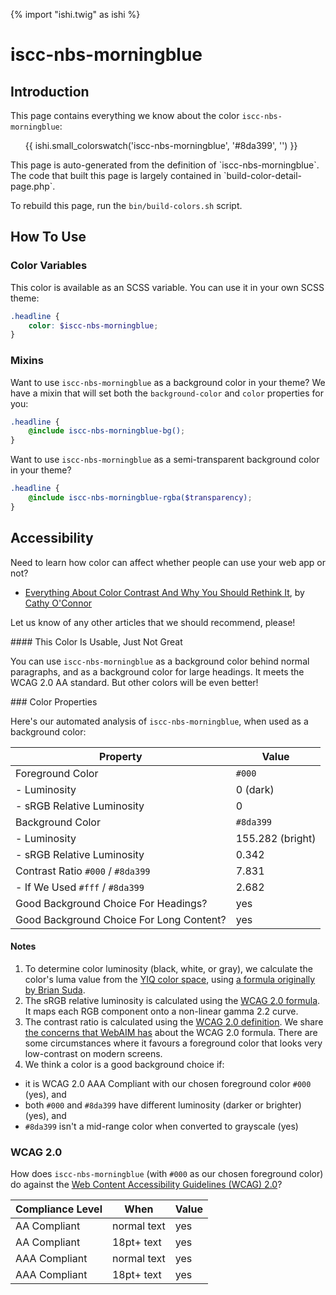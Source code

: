 {% import "ishi.twig" as ishi %}
# iscc-nbs-morningblue

## Introduction

This page contains everything we know about the color `iscc-nbs-morningblue`:

<div class="grid">
    <div class="cell">
        <div class="swatch">
            <ul>
                {{ ishi.small_colorswatch('iscc-nbs-morningblue', '#8da399', '') }}
            </ul>
        </div>
    </div>
</div>

<div class="callout callout--info" markdown="1">
This page is auto-generated from the definition of `iscc-nbs-morningblue`. The code that built this page is largely contained in `build-color-detail-page.php`.

To rebuild this page, run the `bin/build-colors.sh` script.
</div>

## How To Use

### Color Variables

This color is available as an SCSS variable. You can use it in your own SCSS theme:

```scss
.headline {
    color: $iscc-nbs-morningblue;
}
```

### Mixins

Want to use `iscc-nbs-morningblue` as a background color in your theme? We have a mixin that will set both the `background-color` and `color` properties for you:

```scss
.headline {
    @include iscc-nbs-morningblue-bg();
}
```

Want to use `iscc-nbs-morningblue` as a semi-transparent background color in your theme?

```scss
.headline {
    @include iscc-nbs-morningblue-rgba($transparency);
}
```

## Accessibility

Need to learn how color can affect whether people can use your web app or not?

* [Everything About Color Contrast And Why You Should Rethink It](https://www.smashingmagazine.com/2014/10/color-contrast-tips-and-tools-for-accessibility/), by [Cathy O'Connor](http://www.twitter.com/cagocon)

Let us know of any other articles that we should recommend, please!
<div class="callout callout--warning" markdown="1">
#### This Color Is Usable, Just Not Great

You can use `iscc-nbs-morningblue` as a background color behind normal paragraphs, and as a background color for large headings. It meets the WCAG 2.0 AA standard. But other colors will be even better!
</div>
### Color Properties

Here's our automated analysis of `iscc-nbs-morningblue`, when used as a background color:

Property | Value
---------|------
Foreground Color | `#000`
- Luminosity | 0 (dark)
- sRGB Relative Luminosity | 0
Background Color | `#8da399`
- Luminosity | 155.282 (bright)
- sRGB Relative Luminosity | 0.342
Contrast Ratio `#000` / `#8da399` | 7.831
- If We Used `#fff` / `#8da399` | 2.682
Good Background Choice For Headings? | yes
Good Background Choice For Long Content? | yes

#### Notes

1. To determine color luminosity (black, white, or gray), we calculate the color's luma value from the [YIQ color space](https://en.wikipedia.org/wiki/YIQ), using [a formula originally by Brian Suda](https://24ways.org/2010/calculating-color-contrast/).
1. The sRGB relative luminosity is calculated using the [WCAG 2.0 formula](https://www.w3.org/TR/WCAG20/#relativeluminancedef). It maps each RGB component onto a non-linear gamma 2.2 curve.
1. The contrast ratio is calculated using the [WCAG 2.0 definition](https://www.w3.org/TR/2008/REC-WCAG20-20081211/#contrast-ratiodef). We share [the concerns that WebAIM has](http://webaim.org/blog/wcag-2-1-feedback/) about the WCAG 2.0 formula. There are some circumstances where it favours a foreground color that looks very low-contrast on modern screens.
1. We think a color is a good background choice if:
  - it is WCAG 2.0 AAA Compliant with our chosen foreground color `#000` (yes), and
  - both `#000` and `#8da399` have different luminosity (darker or brighter) (yes), and
  - `#8da399` isn't a mid-range color when converted to grayscale (yes)

### WCAG 2.0

How does `iscc-nbs-morningblue` (with `#000` as our chosen foreground color) do against the [Web Content Accessibility Guidelines (WCAG) 2.0](https://www.w3.org/TR/WCAG20/)?

Compliance Level | When | Value
-----------------|------|------
AA Compliant | normal text | yes
AA Compliant | 18pt+ text | yes
AAA Compliant | normal text | yes
AAA Compliant | 18pt+ text | yes